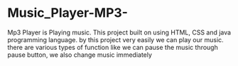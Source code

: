 # Music_Player-MP3-
Mp3 Player is Playing music.
This project built on using HTML, CSS and java programming language. by this project very easily we can play our music. there are various types of function like we can pause the music through pause button, we also change music immediately
